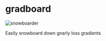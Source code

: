 # gradboard
![snowboarder](snowboarder.png "Image of a snowboarder")

Easily snowboard down gnarly loss gradients
